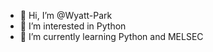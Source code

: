 - 👋 Hi, I’m @Wyatt-Park
- 👀 I’m interested in Python
- 🌱 I’m currently learning Python and MELSEC





<!---
Wyatt-Park/Wyatt-Park is a ✨ special ✨ repository because its `README.md` (this file) appears on your GitHub profile.
You can click the Preview link to take a look at your changes.
--->
